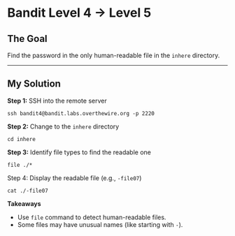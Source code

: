 
# Bandit Level 4 → Level 5

## The Goal 
Find the password in the only human-readable file in the `inhere` directory.

---

## My Solution 

**Step 1:** SSH into the remote server  
```
ssh bandit4@bandit.labs.overthewire.org -p 2220

```

**Step 2:** Change to the `inhere` directory

```
cd inhere

```

**Step 3:** Identify file types to find the readable one

```
file ./*

```
Step 4: Display the readable file (e.g., `-file07`)

```
cat ./-file07

```

**Takeaways**

- Use `file` command to detect human-readable files.
- Some files may have unusual names (like starting with `-`).

